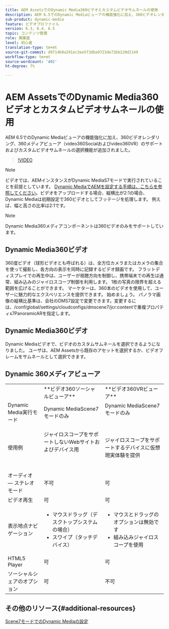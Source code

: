 ```yaml
---
title: AEM AssetsでのDynamic Media360ビデオとカスタムビデオサムネールの使用
description: AEM 6.5でのDynamic Mediaビューアの機能強化に加え、360ビデオレンダリング、360メディアビューア（video360Socialおよびvideo360VR）のサポートおよびカスタムビデオサムネールの選択機能が追加されました。
sub-product: dynamic-media
feature: ビデオプロファイル
version: 6.3, 6.4, 6.5
topic: コンテンツ管理
role: 開業医
level: 初心者
translation-type: tm+mt
source-git-commit: d9714b9a291ec3ee5f3dba9723de72bb120d2149
workflow-type: tm+mt
source-wordcount: '402'
ht-degree: 7%

---
```



# AEM AssetsでのDynamic Media360ビデオとカスタムビデオサムネールの使用

AEM 6.5でのDynamic Mediaビューアの機能強化に加え、360ビデオレンダリング、360メディアビューア（video360Socialおよびvideo360VR）のサポートおよびカスタムビデオサムネールの選択機能が追加されました。

>[!VIDEO](https://video.tv.adobe.com/v/26391?quality=9&learn=on)

>[!NOTE]
>
>ビデオでは、AEMインスタンスがDynamic MediaS7モードで実行されていることを前提としています。  [Dynamic MediaでAEMを設定する手順は、こちらを参照してください](https://helpx.adobe.com/jp/experience-manager/6-3/assets/using/config-dynamic-fp-14410.html)。ビデオをアップロードする場合、縦横比が2:1の場合、Dynamic Mediaは初期設定で360ビデオとしてフッテージを処理します。 例えば、幅と高さの比率は2:1です。

>[!NOTE]
>
>Dynamic Media360メディアコンポーネントは360ビデオのみをサポートしています。

## Dynamic Media360ビデオ

360度ビデオ（球形ビデオとも呼ばれる）は、全方位カメラまたはカメラの集合を使って撮影し、各方向の表示を同時に記録するビデオ録画です。 フラットディスプレイでの再生中は、ユーザーが視聴方向を制御し、携帯端末での再生は通常、組み込みのジャイロスコープ制御を利用します。  1枚の写真の限界を超える範囲を広げることができます。 マーケターは、360本のビデオを使用して、ユーザーに魅力的なエクスペリエンスを提供できます。  始めましょう。 パノラマ画像の縦横比基準は、会社のDMS7設定で変更できます。変更するには、/conf/global/settings/cloudconfigs/dmscene7/jcr:contentで重複プロパティs7PanoramicARを指定します。

## Dynamic Media360ビデオ

Dynamic Mediaビデオで、ビデオのカスタムサムネールを選択できるようになりました。 ユーザは、AEM Assetsから既存のアセットを選択するか、ビデオフレームをサムネールとして選択できます。

## Dynamic 360メディアビューア

<table> 
 <tbody>
   <tr>
      <td> </td>
      <td>**ビデオ360ソーシャルビューア**</td>
      <td>**ビデオ360VRビューア**</td>
   </tr>
   <tr>
      <td>Dynamic Media実行モード</td>
      <td>Dynamic MediaScene7モードのみ</td>
      <td>Dynamic MediaScene7モードのみ<br>
         <br>
      </td>
   </tr>
   <tr>
      <td>使用例</td>
      <td>
         <p>ジャイロスコープをサポートしないWebサイトおよびデバイス用</p>
         <p> </p>
      </td>
      <td>
         <p>ジャイロスコープをサポートするデバイスに仮想現実体験を提供 </p>
      </td>
   </tr>
   <tr>
      <td>オーディオ — ステレオモード</td>
      <td>不可</td>
      <td>可</td>
   </tr>
   <tr>
      <td>ビデオ再生</td>
      <td>可</td>
      <td>可</td>
   </tr>
   <tr>
      <td>表示地点ナビゲーション</td>
      <td>
         <ul>
            <li>マウスドラッグ（デスクトップシステムの場合）</li>
            <li>スワイプ（タッチデバイス）</li>
         </ul>
      </td>
      <td>
         <ul>
            <li>マウスとドラッグのオプションは無効です</li>
            <li>組み込みジャイロスコープを使用</li>
         </ul>
      </td>
   </tr>
   <tr>
      <td>HTML5 Player</td>
      <td>可</td>
      <td>可</td>
   </tr>
   <tr>
      <td>ソーシャルシェアのオプション</td>
      <td>可</td>
      <td>不可</td>
   </tr>
</tbody>
</table>

## その他のリソース{#additional-resources}

[Scene7モードでのDynamic Mediaの設定](https://helpx.adobe.com/jp/experience-manager/6-5/assets/using/config-dms7.html)
